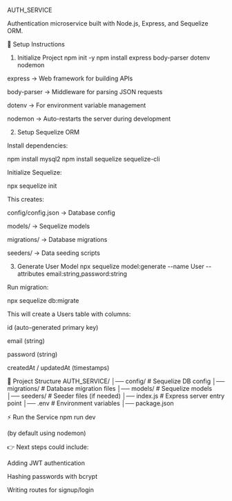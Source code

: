 AUTH_SERVICE

Authentication microservice built with Node.js, Express, and Sequelize ORM.

🚀 Setup Instructions
1. Initialize Project
npm init -y
npm install express body-parser dotenv nodemon


express → Web framework for building APIs

body-parser → Middleware for parsing JSON requests

dotenv → For environment variable management

nodemon → Auto-restarts the server during development

2. Setup Sequelize ORM

Install dependencies:

npm install mysql2
npm install sequelize sequelize-cli


Initialize Sequelize:

npx sequelize init


This creates:

config/config.json → Database config

models/ → Sequelize models

migrations/ → Database migrations

seeders/ → Data seeding scripts

3. Generate User Model
npx sequelize model:generate --name User --attributes email:string,password:string


Run migration:

npx sequelize db:migrate


This will create a Users table with columns:

id (auto-generated primary key)

email (string)

password (string)

createdAt / updatedAt (timestamps)

📂 Project Structure
AUTH_SERVICE/
│── config/            # Sequelize DB config
│── migrations/        # Database migration files
│── models/            # Sequelize models
│── seeders/           # Seeder files (if needed)
│── index.js           # Express server entry point
│── .env               # Environment variables
│── package.json

⚡ Run the Service
npm run dev


(by default using nodemon)

👉 Next steps could include:

Adding JWT authentication

Hashing passwords with bcrypt

Writing routes for signup/login